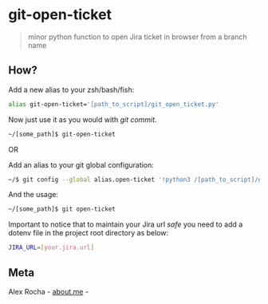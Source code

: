 # git-open-ticket
> minor python function to open Jira ticket in browser from a branch name

## How?

Add a new alias to your zsh/bash/fish:

```bash
alias git-open-ticket='[path_to_script]/git_open_ticket.py'
```

Now just use it as you would with *git commit*.

```bash
~/[some_path]$ git-open-ticket  
```

OR

Add an alias to your git global configuration:

```bash
~/$ git config --global alias.open-ticket '!python3 /[path_to_script]/git-open-ticket/git_open_ticket.py'
```

And the usage:

```bash
~/[some_path]$ git open-ticket 
```

Important to notice that to maintain your Jira url *safe* you need to add a dotenv file in the project root directory as below:

```bash
JIRA_URL=[your.jira.url]
```


## Meta

Alex Rocha - [about.me](http://about.me/alex.rochas) -

